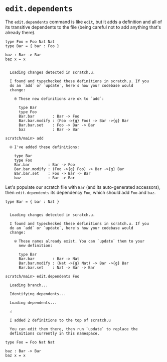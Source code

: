 # `edit.dependents`

The `edit.dependents` command is like `edit`, but it adds a definition and all of its transitive dependents to the file
(being careful not to add anything that's already there).

``` unison
type Foo = Foo Nat Nat
type Bar = { bar : Foo }

baz : Bar -> Bar
baz x = x
```

``` ucm

  Loading changes detected in scratch.u.

  I found and typechecked these definitions in scratch.u. If you
  do an `add` or `update`, here's how your codebase would
  change:
  
    ⍟ These new definitions are ok to `add`:
    
      type Bar
      type Foo
      Bar.bar        : Bar -> Foo
      Bar.bar.modify : (Foo ->{g} Foo) -> Bar ->{g} Bar
      Bar.bar.set    : Foo -> Bar -> Bar
      baz            : Bar -> Bar

```
``` ucm
scratch/main> add

  ⍟ I've added these definitions:
  
    type Bar
    type Foo
    Bar.bar        : Bar -> Foo
    Bar.bar.modify : (Foo ->{g} Foo) -> Bar ->{g} Bar
    Bar.bar.set    : Foo -> Bar -> Bar
    baz            : Bar -> Bar

```
Let's populate our scratch file with `Bar` (and its auto-generated accessors), then `edit.dependents` its dependency
`Foo`, which should add `Foo` and `baz`.

``` unison
type Bar = { bar : Nat }
```

``` ucm

  Loading changes detected in scratch.u.

  I found and typechecked these definitions in scratch.u. If you
  do an `add` or `update`, here's how your codebase would
  change:
  
    ⍟ These names already exist. You can `update` them to your
      new definition:
    
      type Bar
      Bar.bar        : Bar -> Nat
      Bar.bar.modify : (Nat ->{g} Nat) -> Bar ->{g} Bar
      Bar.bar.set    : Nat -> Bar -> Bar

```
``` ucm
scratch/main> edit.dependents Foo

  Loading branch...

  Identifying dependents...

  Loading dependents...

  ☝️
  
  I added 2 definitions to the top of scratch.u
  
  You can edit them there, then run `update` to replace the
  definitions currently in this namespace.

```
``` unison :added-by-ucm scratch.u
type Foo = Foo Nat Nat

baz : Bar -> Bar
baz x = x
```

